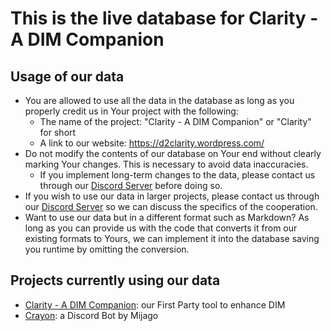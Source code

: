 # This is the live database for Clarity - A DIM Companion

## Usage of our data
- You are allowed to use all the data in the database as long as you properly credit us in Your project with the following:
  - The name of the project: "Clarity - A DIM Companion" or "Clarity" for short
  - A link to our website: https://d2clarity.wordpress.com/
- Do not modify the contents of our database on Your end without clearly marking Your changes. This is necessary to avoid data inaccuracies.
  - If you implement long-term changes to the data, please contact us through our [Discord Server](https://d2clarity.page.link/discord) before doing so.
- If you wish to use our data in larger projects, please contact us through our [Discord Server](https://d2clarity.page.link/discord) so we can discuss the specifics of the cooperation.
- Want to use our data but in a different format such as Markdown? As long as you can provide us with the code that converts it from our existing formats to Yours, we can implement it into the database saving you runtime by omitting the conversion.

## Projects currently using our data
- [Clarity - A DIM Companion](https://d2clarity.wordpress.com): our First Party tool to enhance DIM
- [Crayon](https://mijago.github.io/Crayon): a Discord Bot by Mijago
